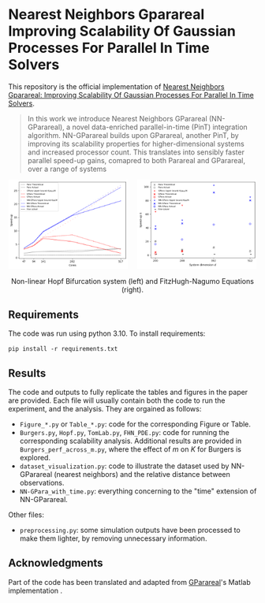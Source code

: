 # Nearest Neighbors Gparareal Improving Scalability Of Gaussian Processes For Parallel In Time Solvers

This repository is the official implementation of [Nearest Neighbors Gparareal: Improving Scalability Of Gaussian Processes For Parallel In Time Solvers](). 

>In this work we introduce Nearest Neighbors GParareal (NN-GParareal), a novel data-enriched parallel-in-time (PinT) integration algorithm. NN-GParareal builds upon GParareal, another PinT, by improving its scalability properties for higher-dimensional systems and increased processor count. This translates into sensibly faster parallel speed-up gains, comapred to both Parareal and GParareal, over a range of systems
<!-- ![Non-linear Hopf Bifurcation](img/nonaut_scal_speedup.png)![FHN PDE](img/fhn_pde_speedup_upd.png) -->

<p align="center">
 
  <img  src="img/nonaut_scal_speedup.png" width="48%" title="Non-linear Hopf Bifurcation system">
&nbsp; &nbsp; 
  <img  src="img/fhn_pde_speedup_upd.png" width="48%" title="FitzHugh-Nagumo Equations (PDE)">
  <p align="center"> Non-linear Hopf Bifurcation system (left) and FitzHugh-Nagumo Equations (right).</p>
</p>



## Requirements

The code was run using python 3.10. To install requirements:

```setup
pip install -r requirements.txt
```


## Results

The code and outputs to fully replicate the tables and figures in the paper are provided. Each file will usually contain both the code to run the experiment, and the analysis. They are orgained as follows:
- `Figure_*.py` or `Table_*.py`: code for the corresponding Figure or Table. 
- `Burgers.py`, `Hopf.py`, `TomLab.py`, `FHN_PDE.py`: code for running the corresponding scalability analysis. Additional results are provided in `Burgers_perf_across_m.py`, where the effect of $m$ on $K$ for Burgers is explored.
- `dataset_visualization.py`: code to illustrate the dataset used by NN-GParareal (nearest neighbors) and the relative distance between observations.
- `NN-GPara_with_time.py`: everything concerning to the "time" extension of NN-GParareal.

Other files:
- `preprocessing.py`: some simulation outputs have been processed to make them lighter, by removing unnecessary information.



## Acknowledgments

Part of the code has been translated and adapted from [GParareal](https://github.com/kpentland/GParareal)'s Matlab implementation .

